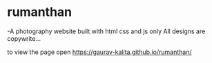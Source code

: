 # rumanthan
  -A photography website built with html css and js only
All designs are copywrite...

to view the page open https://gaurav-kalita.github.io/rumanthan/

